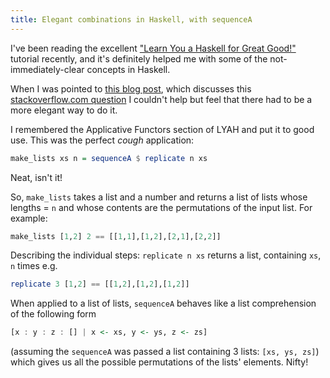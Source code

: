 ```yaml
---
title: Elegant combinations in Haskell, with sequenceA
---
```

I've been reading the excellent ["Learn You a Haskell for Great
Good!"](http://learnyouahaskell.com) tutorial recently, and it's definitely
helped me with some of the not-immediately-clear concepts in Haskell.

When I was pointed to [this blog
post](https://mojoai.blogspot.com/2010/08/learning-to-see-patterns-in-my-own.html),
which discusses this [stackoverflow.com
question](https://stackoverflow.com/questions/3510586/algorithm-to-calculate-the-number-of-combinations-to-form-100)
I couldn't help but feel that there had to be a more elegant way to do it.

I remembered the Applicative Functors section of LYAH and put it to good use.
This was the perfect *cough* application:

```haskell
make_lists xs n = sequenceA $ replicate n xs
```

Neat, isn't it!

So, `make_lists` takes a list and a number and returns a list of lists whose
lengths = `n` and whose contents are the permutations of the input list.
For example:

```haskell
make_lists [1,2] 2 == [[1,1],[1,2],[2,1],[2,2]]
```

Describing the individual steps:
`replicate n xs` returns a list, containing `xs`, `n` times e.g.

```haskell
replicate 3 [1,2] == [[1,2],[1,2],[1,2]]
```

When applied to a list of lists, `sequenceA` behaves like a list comprehension
of the following form

```haskell
[x : y : z : [] | x <- xs, y <- ys, z <- zs]
```

(assuming the `sequenceA` was passed a list containing 3 lists: `[xs, ys, zs]`)
which gives us all the possible permutations of the lists' elements.
Nifty!
